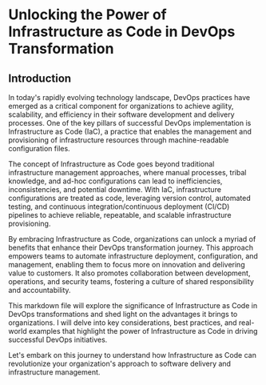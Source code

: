 # Unlocking the Power of Infrastructure as Code in DevOps Transformation

## Introduction

In today's rapidly evolving technology landscape, DevOps practices have emerged as a critical component for organizations to achieve agility, scalability, and efficiency in their software development and delivery processes. One of the key pillars of successful DevOps implementation is Infrastructure as Code (IaC), a practice that enables the management and provisioning of infrastructure resources through machine-readable configuration files.

The concept of Infrastructure as Code goes beyond traditional infrastructure management approaches, where manual processes, tribal knowledge, and ad-hoc configurations can lead to inefficiencies, inconsistencies, and potential downtime. With IaC, infrastructure configurations are treated as code, leveraging version control, automated testing, and continuous integration/continuous deployment (CI/CD) pipelines to achieve reliable, repeatable, and scalable infrastructure provisioning.

By embracing Infrastructure as Code, organizations can unlock a myriad of benefits that enhance their DevOps transformation journey. This approach empowers teams to automate infrastructure deployment, configuration, and management, enabling them to focus more on innovation and delivering value to customers. It also promotes collaboration between development, operations, and security teams, fostering a culture of shared responsibility and accountability.

This markdown file will explore the significance of Infrastructure as Code in DevOps transformations and shed light on the advantages it brings to organizations. I will delve into key considerations, best practices, and real-world examples that highlight the power of Infrastructure as Code in driving successful DevOps initiatives.

Let's embark on this journey to understand how Infrastructure as Code can revolutionize your organization's approach to software delivery and infrastructure management.
